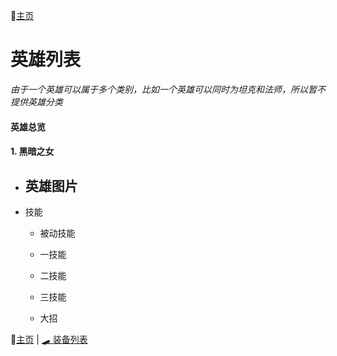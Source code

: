 📖[主页](../README.md)

# 英雄列表

*由于一个英雄可以属于多个类别，比如一个英雄可以同时为坦克和法师，所以暂不提供英雄分类*

#### 英雄总览

#### 1. 黑暗之女

- 英雄图片
    -
- 技能
    - 被动技能

    - 一技能

    - 二技能

    - 三技能
    - 大招


📖[主页](../README.md) | [🛹 装备列表](../items/装备列表.md)
